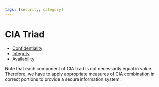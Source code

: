 ```yaml
---
tags: [security, category]
---
```


# CIA Triad

- [Confidentiality](202210022150.md)
- [Integrity](202210022154.md)
- [Availability](202210022157.md)

Note that each component of CIA triad is not necessarily equal in value.
Therefore, we have to apply appropriate measures of CIA combination in correct
portions to provide a secure information system.
